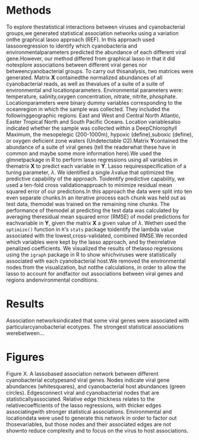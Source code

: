 # Methods
To explore thestatistical interactions between viruses and cyanobacterial groups,we generated statistical association networks using a variation onthe graphical lasoo approach (REF). In this approach used lassooregression to identify which cyanobacteria and environmentalparameters predicted the abundance of each different viral gene.However, our method differed from graphical lasso in that it did notexplore associations between different viral genes nor betweencyanobacterial groups.
To carry out thisanalysis, two matrices were generated. Matrix **X** containedthe normalized abundances of all cyanobacterial reads, as well as thevalues of a suite of a suite of environmental and locationparameters. Environmental parameters were: temperature, salinity,oxygen concentration, nitrate, nitrite, phosphate. Locationparameters were binary dummy variables corresponding to the oceanregion in which the sample was collected. They included the followinggeographic regions: East and West and Central North Atlantic, Easter Tropical North and South Pacific Oceans. Location variablesalso indicated whether the sample was collected within a DeepChlorophyll Maximum, the mesopelegic (200-1000m), hypoxic (define),suboxic (define), or oxygen deficient zone waters (Undetectable O2).Matrix **Y**contained the abundance of a suite of viral genes (tell the readerwhat these have in common and maybe some more information here).We used the glmnetpackage in R to perform lasso regressions using all variables in thematrix **X** to predict each variable in **Y**. Lasso requiresspecification of a tuning parameter, *λ*. We identified a single *λ*value that optimized the predictive capability of the approach. Toidentify predictive capability, we used a ten-fold cross validationapproach to minimize residual mean squared error of our predictions.In this approach the data were split into ten even separate chunks.In an iterative process each chunk was held out as test data, themodel was trained on the remaining nine chunks. The performance of themodel at predicting the test data was calculated by averaging theresidual mean squared error (RMSE) of model predictions for eachvariable in **Y**, given the matrix **X** a given value of *λ*. Wethen used the `optimize()` function in `R`'s `stats` package toidentify the lambda value associated with the lowest,cross-validated, combined RMSE.We recorded which variables were kept by the lasso approach, and by theirrelative penalized coefficients. We visualized the results of thelasso regressions using the `igraph` package in R to show whichviruses were statistically associated with each cyanobacterial host.We removed the environmental nodes from the visualization, but notthe calculations, in order to allow the lasso to account for andfactor out associations between viral genes and regions andenvironmental conditions.
# Results
Association networksindicated that some viral genes were associated with particularcyanobacterial ecotypes. The strongest statistical associations werebetween...
# Figures
Figure X. A lassobased association network between different cyanobacterial ecotypesand viral genes. Nodes indicate viral gene abundances (whitesquares), and cyanobacterial host abundances (green circles). Edgesconnect viral and cyanobacterial nodes that are statisticallyassociated. Relative edge thickness relates to the relativecoefficients of the lasso regressions, with thicker edges associatingwith stronger statistical associations. Environmental and locationdata were used to generate this network in order to factor out thosevariables, but those nodes and their associated edges are not shownto reduce complexity and to focus on the virus to host associations.